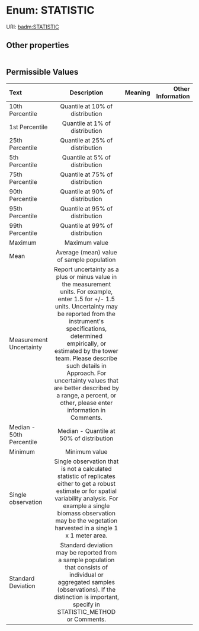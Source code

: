 
# Enum: STATISTIC




URI: [badm:STATISTIC](https://w3id.org/gsvr/badm-soil/STATISTIC)


## Other properties

|  |  |  |
| --- | --- | --- |

## Permissible Values

| Text | Description | Meaning | Other Information |
| :--- | :---: | :---: | ---: |
| 10th Percentile | Quantile at 10% of distribution |  |  |
| 1st Percentile | Quantile at 1% of distribution |  |  |
| 25th Percentile | Quantile at 25% of distribution |  |  |
| 5th Percentile | Quantile at 5% of distribution |  |  |
| 75th Percentile | Quantile at 75% of distribution |  |  |
| 90th Percentile | Quantile at 90% of distribution |  |  |
| 95th Percentile | Quantile at 95% of distribution |  |  |
| 99th Percentile | Quantile at 99% of distribution |  |  |
| Maximum | Maximum value |  |  |
| Mean | Average (mean) value of sample population |  |  |
| Measurement Uncertainty | Report uncertainty as a plus or minus value in the measurement units. For example, enter 1.5 for +/- 1.5 units. Uncertainty may be reported from the instrument's specifications, determined empirically, or estimated by the tower team. Please describe such details in Approach. For uncertainty values that are better described by a range, a percent, or other, please enter information in Comments. |  |  |
| Median - 50th Percentile | Median - Quantile at 50% of distribution |  |  |
| Minimum | Minimum value |  |  |
| Single observation | Single observation that is not a calculated statistic of replicates either to get a robust estimate or for spatial variability analysis. For example a single biomass observation may be the vegetation harvested in a single 1 x 1 meter area. |  |  |
| Standard Deviation | Standard deviation may be reported from a sample population that consists of individual or aggregated samples (observations). If the distinction is important, specify in STATISTIC_METHOD or Comments. |  |  |

